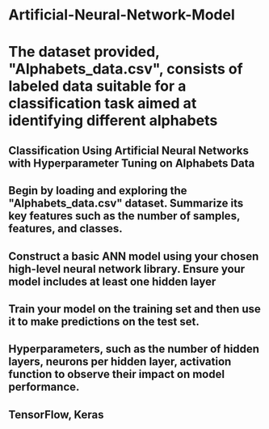# Artificial-Neural-Network-Model
# The dataset provided, "Alphabets_data.csv", consists of labeled data suitable for a classification task aimed at identifying different alphabets
## Classification Using Artificial Neural Networks with Hyperparameter Tuning on Alphabets Data
## Begin by loading and exploring the "Alphabets_data.csv" dataset. Summarize its key features such as the number of samples, features, and classes.
## Construct a basic ANN model using your chosen high-level neural network library. Ensure your model includes at least one hidden layer
## Train your model on the training set and then use it to make predictions on the test set.
## Hyperparameters, such as the number of hidden layers, neurons per hidden layer, activation function to observe their impact on model performance.
## TensorFlow, Keras 
